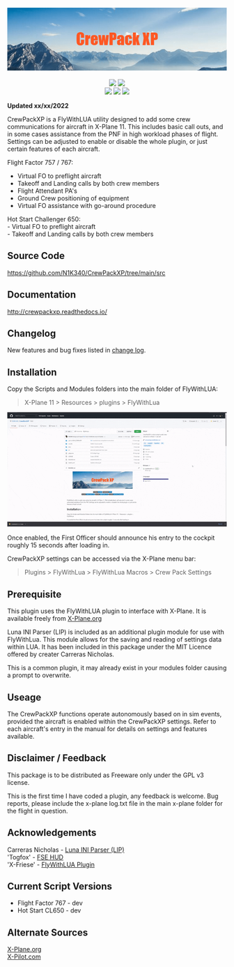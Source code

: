 <p align="center"> 
    <img src="imgs/CrewPack_XP.png"/> <br>
    <br>
    <img src="https://img.shields.io/badge/X--Plane-11.50%2B-blue"/> <img src="https://img.shields.io/badge/FlyWithLUA-2.7%2B-blue" /> <br> 
    <img src="https://img.shields.io/badge/Aircraft-Flight%20Factor%20757-blue" /> <img src="https://img.shields.io/badge/Aircraft-Flight%20Factor%20767-blue" /> <img src="https://img.shields.io/badge/Aircraft-Hot%20Start%20Challenger-blue" />
</p>

**Updated xx/xx/2022**

CrewPackXP is a FlyWithLUA utility designed to add some crew communications for aircraft in X-Plane 11. This includes basic call outs, and in some cases assistance from the PNF in high workload phases of flight. Settings can be adjusted to enable or disable the whole plugin, or just certain features of each aircraft.  

Flight Factor 757 / 767:  
- Virtual FO to preflight aircraft  
- Takeoff and Landing calls by both crew members  
- Flight Attendant PA's  
- Ground Crew positioning of equipment  
- Virtual FO assistance with go-around procedure  

Hot Start Challenger 650:  
    - Virtual FO to preflight aircraft  
    - Takeoff and Landing calls by both crew members  

## Source Code  
<https://github.com/N1K340/CrewPackXP/tree/main/src>

## Documentation  
<http://crewpackxp.readthedocs.io/>

## Changelog  
New features and bug fixes listed in [change log](changelog.md).

## Installation

Copy the Scripts and Modules folders into the main folder of FlyWithLUA:  
> X-Plane 11 > Resources > plugins > FlyWithLua

![install](imgs/CrewPack_Install.gif)

Once enabled, the First Officer should announce his entry to the cockpit roughly 15 seconds after loading in.

CrewPackXP settings can be accessed via the X-Plane menu bar:  
> Plugins > FlyWithLua > FlyWithLua Macros > Crew Pack Settings


## Prerequisite

This plugin uses the FlyWithLUA plugin to interface with X-Plane.
It is available freely from [X-Plane.org](https://forums.x-plane.org/index.php?/files/file/38445-flywithlua-ng-next-generation-edition-for-x-plane-11-win-lin-mac/)

Luna INI Parser (LIP) is included as an additional plugin module for use with FlyWithLua. This module allows for the saving and reading of settings data within LUA. It has been included in this package under the MIT Licence offered by creater Carreras Nicholas.

This is a common plugin, it may already exist in your modules folder causing a prompt to overwrite.

## Useage
The CrewPackXP functions operate autonomously based on in sim events, provided the aircraft is enabled within the CrewPackXP settings. Refer to each aircraft's entry in the manual for details on settings and features available.

## Disclaimer / Feedback

This package is to be distributed as Freeware only under the GPL v3 license.

This is the first time I have coded a plugin, any feedback is welcome.
Bug reports, please include the x-plane log.txt file in the main x-plane folder for the flight in question. 

## Acknowledgements
Carreras Nicholas - [Luna INI Parser (LIP)](https://github.com/Dynodzzo/Lua_INI_Parser)  
'Togfox' - [FSE HUD](https://forums.x-plane.org/index.php?/files/file/53617-fse-hud/)  
'X-Friese' - [FlyWithLUA Plugin](https://forums.x-plane.org/index.php?/files/file/38445-flywithlua-ng-next-generation-edition-for-x-plane-11-win-lin-mac/)

## Current Script Versions
- Flight Factor 767 - dev  
- Hot Start CL650 - dev

## Alternate Sources
[X-Plane.org](https://forums.x-plane.org/index.php?/files/file/79042-crewpackxp-crew-callouts/)  
[X-Pilot.com](https://forums.x-pilot.com/files/file/1404-crewpackxp-crew-callouts/)
